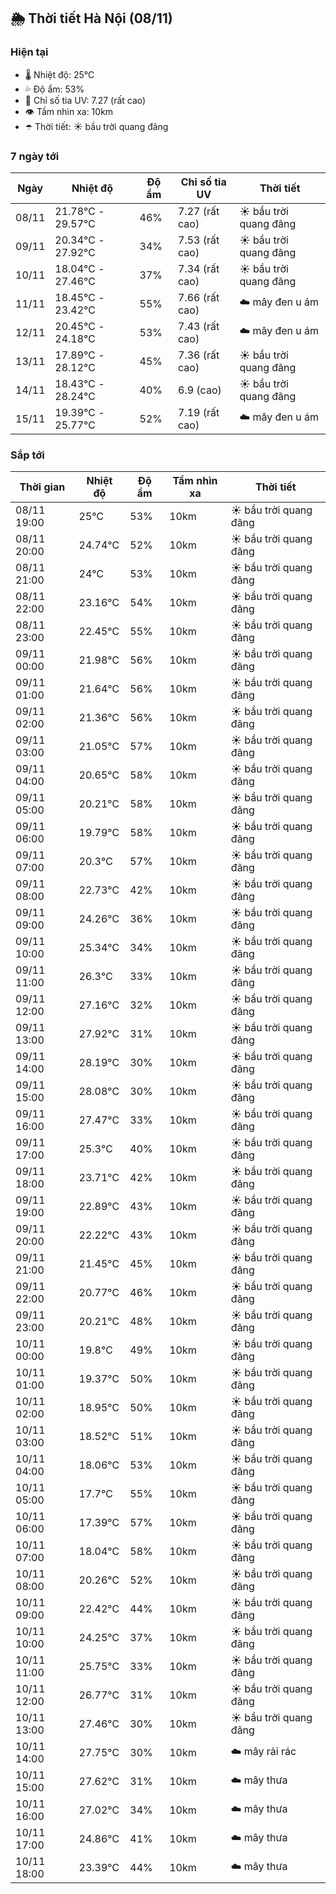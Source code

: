 ## 🌦️ Thời tiết Hà Nội (08/11)

### Hiện tại

- 🌡️ Nhiệt độ: 25℃
- 💦 Độ ẩm: 53%
- 🌟 Chỉ số tia UV: 7.27 (rất cao)
- 👁️ Tầm nhìn xa: 10km
- ☂️ Thời tiết: ☀️ bầu trời quang đãng

### 7 ngày tới

| Ngày | Nhiệt độ | Độ ẩm | Chỉ số tia UV | Thời tiết |
| --- | --- | --- | --- | --- |
| 08/11 | 21.78℃ - 29.57℃ | 46% | 7.27 (rất cao) | ☀️ bầu trời quang đãng |
| 09/11 | 20.34℃ - 27.92℃ | 34% | 7.53 (rất cao) | ☀️ bầu trời quang đãng |
| 10/11 | 18.04℃ - 27.46℃ | 37% | 7.34 (rất cao) | ☀️ bầu trời quang đãng |
| 11/11 | 18.45℃ - 23.42℃ | 55% | 7.66 (rất cao) | ☁️ mây đen u ám |
| 12/11 | 20.45℃ - 24.18℃ | 53% | 7.43 (rất cao) | ☁️ mây đen u ám |
| 13/11 | 17.89℃ - 28.12℃ | 45% | 7.36 (rất cao) | ☀️ bầu trời quang đãng |
| 14/11 | 18.43℃ - 28.24℃ | 40% | 6.9 (cao) | ☀️ bầu trời quang đãng |
| 15/11 | 19.39℃ - 25.77℃ | 52% | 7.19 (rất cao) | ☁️ mây đen u ám |

### Sắp tới

| Thời gian | Nhiệt độ | Độ ẩm | Tầm nhìn xa | Thời tiết |
| --- | --- | --- | --- | --- |
| 08/11 19:00 | 25℃ | 53% | 10km | ☀️ bầu trời quang đãng |
| 08/11 20:00 | 24.74℃ | 52% | 10km | ☀️ bầu trời quang đãng |
| 08/11 21:00 | 24℃ | 53% | 10km | ☀️ bầu trời quang đãng |
| 08/11 22:00 | 23.16℃ | 54% | 10km | ☀️ bầu trời quang đãng |
| 08/11 23:00 | 22.45℃ | 55% | 10km | ☀️ bầu trời quang đãng |
| 09/11 00:00 | 21.98℃ | 56% | 10km | ☀️ bầu trời quang đãng |
| 09/11 01:00 | 21.64℃ | 56% | 10km | ☀️ bầu trời quang đãng |
| 09/11 02:00 | 21.36℃ | 56% | 10km | ☀️ bầu trời quang đãng |
| 09/11 03:00 | 21.05℃ | 57% | 10km | ☀️ bầu trời quang đãng |
| 09/11 04:00 | 20.65℃ | 58% | 10km | ☀️ bầu trời quang đãng |
| 09/11 05:00 | 20.21℃ | 58% | 10km | ☀️ bầu trời quang đãng |
| 09/11 06:00 | 19.79℃ | 58% | 10km | ☀️ bầu trời quang đãng |
| 09/11 07:00 | 20.3℃ | 57% | 10km | ☀️ bầu trời quang đãng |
| 09/11 08:00 | 22.73℃ | 42% | 10km | ☀️ bầu trời quang đãng |
| 09/11 09:00 | 24.26℃ | 36% | 10km | ☀️ bầu trời quang đãng |
| 09/11 10:00 | 25.34℃ | 34% | 10km | ☀️ bầu trời quang đãng |
| 09/11 11:00 | 26.3℃ | 33% | 10km | ☀️ bầu trời quang đãng |
| 09/11 12:00 | 27.16℃ | 32% | 10km | ☀️ bầu trời quang đãng |
| 09/11 13:00 | 27.92℃ | 31% | 10km | ☀️ bầu trời quang đãng |
| 09/11 14:00 | 28.19℃ | 30% | 10km | ☀️ bầu trời quang đãng |
| 09/11 15:00 | 28.08℃ | 30% | 10km | ☀️ bầu trời quang đãng |
| 09/11 16:00 | 27.47℃ | 33% | 10km | ☀️ bầu trời quang đãng |
| 09/11 17:00 | 25.3℃ | 40% | 10km | ☀️ bầu trời quang đãng |
| 09/11 18:00 | 23.71℃ | 42% | 10km | ☀️ bầu trời quang đãng |
| 09/11 19:00 | 22.89℃ | 43% | 10km | ☀️ bầu trời quang đãng |
| 09/11 20:00 | 22.22℃ | 43% | 10km | ☀️ bầu trời quang đãng |
| 09/11 21:00 | 21.45℃ | 45% | 10km | ☀️ bầu trời quang đãng |
| 09/11 22:00 | 20.77℃ | 46% | 10km | ☀️ bầu trời quang đãng |
| 09/11 23:00 | 20.21℃ | 48% | 10km | ☀️ bầu trời quang đãng |
| 10/11 00:00 | 19.8℃ | 49% | 10km | ☀️ bầu trời quang đãng |
| 10/11 01:00 | 19.37℃ | 50% | 10km | ☀️ bầu trời quang đãng |
| 10/11 02:00 | 18.95℃ | 50% | 10km | ☀️ bầu trời quang đãng |
| 10/11 03:00 | 18.52℃ | 51% | 10km | ☀️ bầu trời quang đãng |
| 10/11 04:00 | 18.06℃ | 53% | 10km | ☀️ bầu trời quang đãng |
| 10/11 05:00 | 17.7℃ | 55% | 10km | ☀️ bầu trời quang đãng |
| 10/11 06:00 | 17.39℃ | 57% | 10km | ☀️ bầu trời quang đãng |
| 10/11 07:00 | 18.04℃ | 58% | 10km | ☀️ bầu trời quang đãng |
| 10/11 08:00 | 20.26℃ | 52% | 10km | ☀️ bầu trời quang đãng |
| 10/11 09:00 | 22.42℃ | 44% | 10km | ☀️ bầu trời quang đãng |
| 10/11 10:00 | 24.25℃ | 37% | 10km | ☀️ bầu trời quang đãng |
| 10/11 11:00 | 25.75℃ | 33% | 10km | ☀️ bầu trời quang đãng |
| 10/11 12:00 | 26.77℃ | 31% | 10km | ☀️ bầu trời quang đãng |
| 10/11 13:00 | 27.46℃ | 30% | 10km | ☀️ bầu trời quang đãng |
| 10/11 14:00 | 27.75℃ | 30% | 10km | ☁️ mây rải rác |
| 10/11 15:00 | 27.62℃ | 31% | 10km | ☁️ mây thưa |
| 10/11 16:00 | 27.02℃ | 34% | 10km | ☁️ mây thưa |
| 10/11 17:00 | 24.86℃ | 41% | 10km | ☁️ mây thưa |
| 10/11 18:00 | 23.39℃ | 44% | 10km | ☁️ mây thưa |
